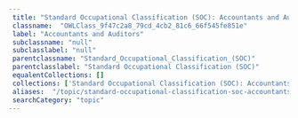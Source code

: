 ```yaml
--- 
 title: "Standard Occupational Classification (SOC): Accountants and Auditors" 
 classname:  "OWLClass_9f47c2a8_79cd_4cb2_81c6_66f545fe851e" 
 label: "Accountants and Auditors" 
 subclassname: "null" 
 subclasslabel: "null" 
 parentclassname: "Standard_Occupational_Classification_(SOC)" 
 parentclasslabel: "Standard Occupational Classification (SOC)" 
 equalentCollections: [] 
 collections: ['Standard Occupational Classification (SOC): Accountants and Auditors']
 aliases:  "/topic/standard-occupational-classification-soc-accountants-and-auditors"  
 searchCategory: "topic" 
---
```

